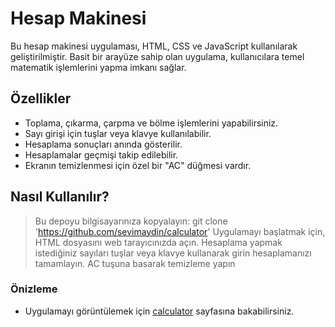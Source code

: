 # Hesap Makinesi
Bu hesap makinesi uygulaması, HTML, CSS ve JavaScript kullanılarak geliştirilmiştir. Basit bir arayüze sahip olan uygulama, kullanıcılara temel matematik işlemlerini yapma imkanı sağlar.

## Özellikler

- Toplama, çıkarma, çarpma ve bölme işlemlerini yapabilirsiniz.
- Sayı girişi için tuşlar veya klavye kullanılabilir.
- Hesaplama sonuçları anında gösterilir.
- Hesaplamalar geçmişi takip edilebilir.
- Ekranın temizlenmesi için özel bir "AC" düğmesi vardır.

## Nasıl Kullanılır?
> Bu depoyu bilgisayarınıza kopyalayın: git clone 'https://github.com/sevimaydin/calculator'
> Uygulamayı başlatmak için, HTML dosyasını web tarayıcınızda açın.
> Hesaplama yapmak istediğiniz sayıları tuşlar veya klavye kullanarak girin hesaplamanızı tamamlayın.
> AC tuşuna basarak temizleme yapın

### Önizleme
- Uygulamayı görüntülemek için  [calculator](https://sevimaydin.github.io/calculator/) sayfasına bakabilirsiniz.





